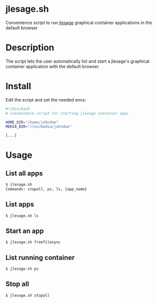 # jlesage.sh
Convenience script to run [jlesage](https://github.com/jlesage) graphical container applications in the default browser

# Description

The script lets the user automatically list and start a jlesage's graphical container application
with the default browser.

# Install

Edit the script and set the needed envs:

```bash
#!/bin/bash
# Convenience script for starting jlesage container apps

HOME_DIR="/home/johndoe"
MEDIA_DIR="/run/media/johndoe"

[...]
```

# Usage

## List all apps

```bash
$ jlesage.sh
Commands: stopall, ps, ls, {app_name}
```

## List apps

```bash
$ jlesage.sh ls
```

## Start an app

```bash
$ jlesage.sh freefilesync
```

## List running container

```bash
$ jlesage.sh ps
```

## Stop all

```bash
$ jlesage.sh stopall
```